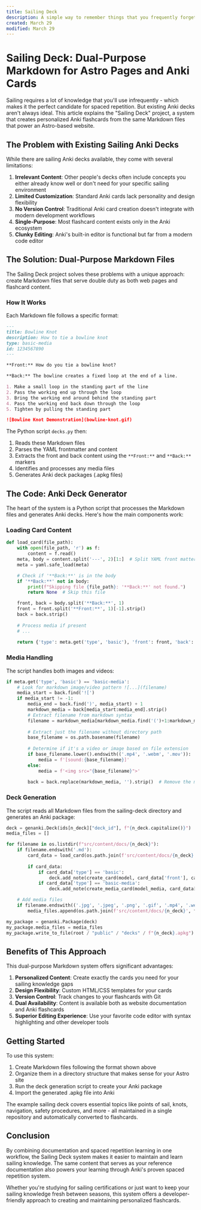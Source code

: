 ```yaml
---
title: Sailing Deck
description: A simple way to remember things that you frequently forget
created: March 29
modified: March 29
---
```



# Sailing Deck: Dual-Purpose Markdown for Astro Pages and Anki Cards

Sailing requires a lot of knowledge that you'll use infrequently - which makes it the perfect candidate for spaced repetition. But existing Anki decks aren't always ideal. This article explains the "Sailing Deck" project, a system that creates personalized Anki flashcards from the same Markdown files that power an Astro-based website.

## The Problem with Existing Sailing Anki Decks

While there are sailing Anki decks available, they come with several limitations:

1. **Irrelevant Content**: Other people's decks often include concepts you either already know well or don't need for your specific sailing environment
2. **Limited Customization**: Standard Anki cards lack personality and design flexibility
3. **No Version Control**: Traditional Anki card creation doesn't integrate with modern development workflows
4. **Single-Purpose**: Most flashcard content exists only in the Anki ecosystem
5. **Clunky Editing**: Anki's built-in editor is functional but far from a modern code editor

## The Solution: Dual-Purpose Markdown Files

The Sailing Deck project solves these problems with a unique approach: create Markdown files that serve double duty as both web pages and flashcard content.

### How It Works

Each Markdown file follows a specific format:

```markdown
---
title: Bowline Knot
description: How to tie a bowline knot
type: basic-media
id: 1234567890
---

**Front:** How do you tie a bowline knot?

**Back:** The bowline creates a fixed loop at the end of a line.

1. Make a small loop in the standing part of the line
2. Pass the working end up through the loop
3. Bring the working end around behind the standing part
4. Pass the working end back down through the loop
5. Tighten by pulling the standing part

![Bowline Knot Demonstration](bowline-knot.gif)
```

The Python script `decks.py` then:

1. Reads these Markdown files
2. Parses the YAML frontmatter and content
3. Extracts the front and back content using the `**Front:**` and `**Back:**` markers
4. Identifies and processes any media files
5. Generates Anki deck packages (.apkg files)

## The Code: Anki Deck Generator

The heart of the system is a Python script that processes the Markdown files and generates Anki decks. Here's how the main components work:

### Loading Card Content

```python
def load_card(file_path):
    with open(file_path, 'r') as f:
        content = f.read()
    meta, body = content.split('---', 2)[1:]  # Split YAML front matter and card body
    meta = yaml.safe_load(meta)

    # Check if '**Back:**' is in the body
    if '**Back:**' not in body:
        print(f"Skipping file {file_path}: '**Back:**' not found.")
        return None  # Skip this file

    front, back = body.split('**Back:**', 1)
    front = front.split('**Front:**', 1)[-1].strip()
    back = back.strip()
    
    # Process media if present
    # ...
    
    return {'type': meta.get('type', 'basic'), 'front': front, 'back': back, 'media': media, 'id': meta.get('id', None)}
```

### Media Handling

The script handles both images and videos:

```python
if meta.get('type', 'basic') == 'basic-media':
    # Look for markdown image/video pattern ![...](filename)
    media_start = back.find('![')
    if media_start != -1:
        media_end = back.find(')', media_start) + 1
        markdown_media = back[media_start:media_end].strip()
        # Extract filename from markdown syntax
        filename = markdown_media[markdown_media.find('(')+1:markdown_media.find(')')]
        
        # Extract just the filename without directory path
        base_filename = os.path.basename(filename)
        
        # Determine if it's a video or image based on file extension
        if base_filename.lower().endswith(('.mp4', '.webm', '.mov')):
            media = f'[sound:{base_filename}]'
        else:
            media = f'<img src="{base_filename}">'
            
        back = back.replace(markdown_media, '').strip()  # Remove the markdown media
```

### Deck Generation

The script reads all Markdown files from the sailing-deck directory and generates an Anki package:

```python
deck = genanki.Deck(ids[n_deck]["deck_id"], f"{n_deck.capitalize()}")
media_files = []

for filename in os.listdir(f"src/content/docs/{n_deck}"): 
    if filename.endswith('.md'):
        card_data = load_card(os.path.join(f'src/content/docs/{n_deck}', filename))
        
        if card_data:
            if card_data['type'] == 'basic':
                deck.add_note(create_card(model, card_data['front'], card_data['back'], card_data['id']))
            if card_data['type'] == 'basic-media':
                deck.add_note(create_media_card(model_media, card_data['front'], card_data['back'], card_data['media'], card_data['id']))

    # Add media files
    if filename.endswith(('.jpg', '.jpeg', '.png', '.gif', '.mp4', '.webm', '.mov')):
        media_files.append(os.path.join(f'src/content/docs/{n_deck}', filename))

my_package = genanki.Package(deck)
my_package.media_files = media_files
my_package.write_to_file(root / "public" / "decks" / f"{n_deck}.apkg")
```

## Benefits of This Approach

This dual-purpose Markdown system offers significant advantages:

1. **Personalized Content**: Create exactly the cards you need for your sailing knowledge gaps
2. **Design Flexibility**: Custom HTML/CSS templates for your cards
3. **Version Control**: Track changes to your flashcards with Git
4. **Dual Availability**: Content is available both as website documentation and Anki flashcards
5. **Superior Editing Experience**: Use your favorite code editor with syntax highlighting and other developer tools

## Getting Started

To use this system:

1. Create Markdown files following the format shown above
2. Organize them in a directory structure that makes sense for your Astro site
3. Run the deck generation script to create your Anki package
4. Import the generated .apkg file into Anki

The example sailing deck covers essential topics like points of sail, knots, navigation, safety procedures, and more - all maintained in a single repository and automatically converted to flashcards.

## Conclusion

By combining documentation and spaced repetition learning in one workflow, the Sailing Deck system makes it easier to maintain and learn sailing knowledge. The same content that serves as your reference documentation also powers your learning through Anki's proven spaced repetition system.

Whether you're studying for sailing certifications or just want to keep your sailing knowledge fresh between seasons, this system offers a developer-friendly approach to creating and maintaining personalized flashcards.

